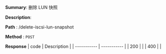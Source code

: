 **Summary**: 删除 LUN 快照

**Description**:

**Path** : /delete-iscsi-lun-snapshot

**Method** : `POST`

**Response**
| code      | Description |
| ----------- | ----------- |
|  200   |       |
|  400   |       |

